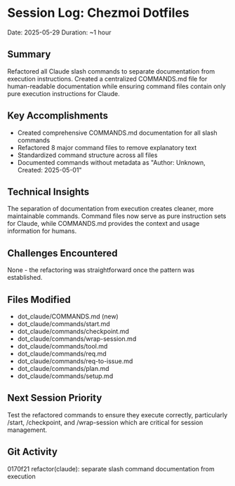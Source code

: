 # Session Log: Chezmoi Dotfiles
Date: 2025-05-29
Duration: ~1 hour

## Summary
Refactored all Claude slash commands to separate documentation from execution instructions. Created a centralized COMMANDS.md file for human-readable documentation while ensuring command files contain only pure execution instructions for Claude.

## Key Accomplishments
- Created comprehensive COMMANDS.md documentation for all slash commands
- Refactored 8 major command files to remove explanatory text
- Standardized command structure across all files
- Documented commands without metadata as "Author: Unknown, Created: 2025-05-01"

## Technical Insights
The separation of documentation from execution creates cleaner, more maintainable commands. Command files now serve as pure instruction sets for Claude, while COMMANDS.md provides the context and usage information for humans.

## Challenges Encountered
None - the refactoring was straightforward once the pattern was established.

## Files Modified
- dot_claude/COMMANDS.md (new)
- dot_claude/commands/start.md
- dot_claude/commands/checkpoint.md
- dot_claude/commands/wrap-session.md
- dot_claude/commands/tool.md
- dot_claude/commands/req.md
- dot_claude/commands/req-to-issue.md
- dot_claude/commands/plan.md
- dot_claude/commands/setup.md

## Next Session Priority
Test the refactored commands to ensure they execute correctly, particularly /start, /checkpoint, and /wrap-session which are critical for session management.

## Git Activity
0170f21 refactor(claude): separate slash command documentation from execution